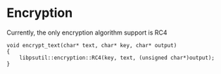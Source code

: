 # Encryption
Currently, the only encryption algorithm support is RC4

```
void encrypt_text(char* text, char* key, char* output)
{
    libpsutil::encryption::RC4(key, text, (unsigned char*)output);
}
```
